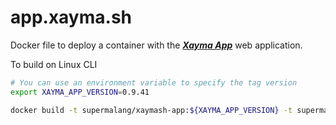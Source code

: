 # app.xayma.sh

Docker file to deploy a container with the ***[Xayma App](https://github.com/supermalang/app.xayma.sh)*** web application.  


To build on Linux CLI

```bash
# You can use an environment variable to specify the tag version
export XAYMA_APP_VERSION=0.9.41

docker build -t supermalang/xaymash-app:${XAYMA_APP_VERSION} -t supermalang/xaymash-app:latest --build-arg XAYMA_APP_VERSION=${XAYMA_APP_VERSION} .
```
 